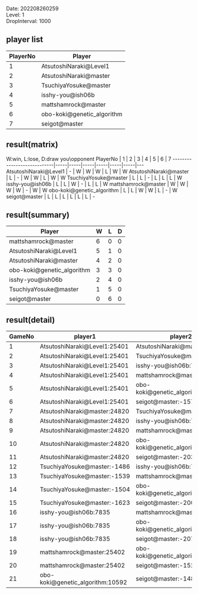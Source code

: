 Date: 202208260259  
Level: 1  
DropInterval: 1000  
## player list
PlayerNo  |  Player
----------|----------------------------
1         |  AtsutoshiNaraki@Level1
2         |  AtsutoshiNaraki@master
3         |  TsuchiyaYosuke@master
4         |  isshy-you@ish06b
5         |  mattshamrock@master
6         |  obo-koki@genetic_algorithm
7         |  seigot@master
## result(matrix)
W:win, L:lose, D:draw
you\opponent PlayerNo       |  1  |  2  |  3  |  4  |  5  |  6  |  7
----------------------------|-----|-----|-----|-----|-----|-----|---
AtsutoshiNaraki@Level1      |  -  |  W  |  W  |  W  |  L  |  W  |  W
AtsutoshiNaraki@master      |  L  |  -  |  W  |  W  |  L  |  W  |  W
TsuchiyaYosuke@master       |  L  |  L  |  -  |  L  |  L  |  L  |  W
isshy-you@ish06b            |  L  |  L  |  W  |  -  |  L  |  L  |  W
mattshamrock@master         |  W  |  W  |  W  |  W  |  -  |  W  |  W
obo-koki@genetic_algorithm  |  L  |  L  |  W  |  W  |  L  |  -  |  W
seigot@master               |  L  |  L  |  L  |  L  |  L  |  L  |  -
## result(summary)
Player                      |  W  |  L  |  D
----------------------------|-----|-----|---
mattshamrock@master         |  6  |  0  |  0
AtsutoshiNaraki@Level1      |  5  |  1  |  0
AtsutoshiNaraki@master      |  4  |  2  |  0
obo-koki@genetic_algorithm  |  3  |  3  |  0
isshy-you@ish06b            |  2  |  4  |  0
TsuchiyaYosuke@master       |  1  |  5  |  0
seigot@master               |  0  |  6  |  0
## result(detail)
GameNo  |  player1                           |  player2
--------|------------------------------------|----------------------------------
1       |  AtsutoshiNaraki@Level1:25401      |  AtsutoshiNaraki@master:24820
2       |  AtsutoshiNaraki@Level1:25401      |  TsuchiyaYosuke@master:-1426
3       |  AtsutoshiNaraki@Level1:25401      |  isshy-you@ish06b:7835
4       |  AtsutoshiNaraki@Level1:25401      |  mattshamrock@master:25402
5       |  AtsutoshiNaraki@Level1:25401      |  obo-koki@genetic_algorithm:10592
6       |  AtsutoshiNaraki@Level1:25401      |  seigot@master:-1576
7       |  AtsutoshiNaraki@master:24820      |  TsuchiyaYosuke@master:-2130
8       |  AtsutoshiNaraki@master:24820      |  isshy-you@ish06b:7835
9       |  AtsutoshiNaraki@master:24820      |  mattshamrock@master:25402
10      |  AtsutoshiNaraki@master:24820      |  obo-koki@genetic_algorithm:10592
11      |  AtsutoshiNaraki@master:24820      |  seigot@master:-2031
12      |  TsuchiyaYosuke@master:-1486       |  isshy-you@ish06b:7835
13      |  TsuchiyaYosuke@master:-1539       |  mattshamrock@master:25402
14      |  TsuchiyaYosuke@master:-1504       |  obo-koki@genetic_algorithm:10592
15      |  TsuchiyaYosuke@master:-1623       |  seigot@master:-2001
16      |  isshy-you@ish06b:7835             |  mattshamrock@master:25402
17      |  isshy-you@ish06b:7835             |  obo-koki@genetic_algorithm:10592
18      |  isshy-you@ish06b:7835             |  seigot@master:-2077
19      |  mattshamrock@master:25402         |  obo-koki@genetic_algorithm:10592
20      |  mattshamrock@master:25402         |  seigot@master:-1525
21      |  obo-koki@genetic_algorithm:10592  |  seigot@master:-1483
